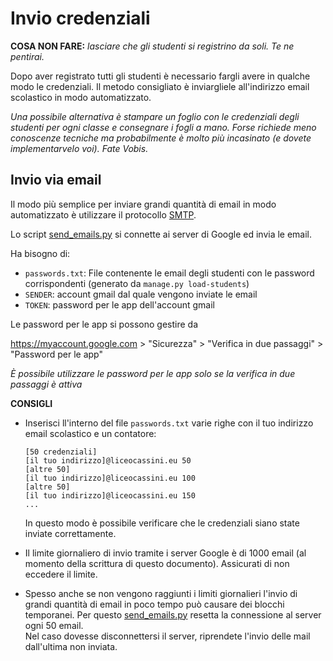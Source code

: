 # Invio credenziali
**COSA NON FARE:** *lasciare che gli studenti si registrino da soli. Te ne pentirai.*

Dopo aver registrato tutti gli studenti è necessario fargli avere in qualche modo le credenziali. Il metodo consigliato è inviargliele all'indirizzo email scolastico in modo automatizzato.

*Una possibile alternativa è stampare un foglio con le credenziali degli studenti per ogni classe e consegnare i fogli a mano. Forse richiede meno conoscenze tecniche ma probabilmente è molto più incasinato (e dovete implementarvelo voi). Fate Vobis.*

## Invio via email

Il modo più semplice per inviare grandi quantità di email in modo automatizzato è utilizzare il protocollo [SMTP](https://support.google.com/a/answer/176600?hl=it).

Lo script [send_emails.py](../data/send_emails.py) si connette ai server di Google ed invia le email.

Ha bisogno di:
- `passwords.txt`: File contenente le email degli studenti con le password corrispondenti (generato da `manage.py load-students`)
- `SENDER`: account gmail dal quale vengono inviate le email
- `TOKEN`: password per le app dell'account gmail

Le password per le app si possono gestire da

<https://myaccount.google.com> > "Sicurezza" > "Verifica in due passaggi" > "Password per le app"

*È possibile utilizzare le password per le app solo se la verifica in due passaggi è attiva*

**CONSIGLI**
- Inserisci ll'interno del file `passwords.txt` varie righe con il tuo indirizzo email scolastico e un contatore:
    ```
    [50 credenziali]
    [il tuo indirizzo]@liceocassini.eu 50
    [altre 50]
    [il tuo indirizzo]@liceocassini.eu 100
    [altre 50]
    [il tuo indirizzo]@liceocassini.eu 150
    ...
    ```
    In questo modo è possibile verificare che le credenziali siano state inviate correttamente.

- Il limite giornaliero di invio tramite i server Google è di 1000 email (al momento della scrittura di questo documento). Assicurati di non eccedere il limite.

- Spesso anche se non vengono raggiunti i limiti giornalieri l'invio di grandi quantità di email in poco tempo può causare dei blocchi temporanei. Per questo [send_emails.py](../data/send_emails.py) resetta la connessione al server ogni 50 email.\
Nel caso dovesse disconnettersi il server, riprendete l'invio delle mail dall'ultima non inviata.
